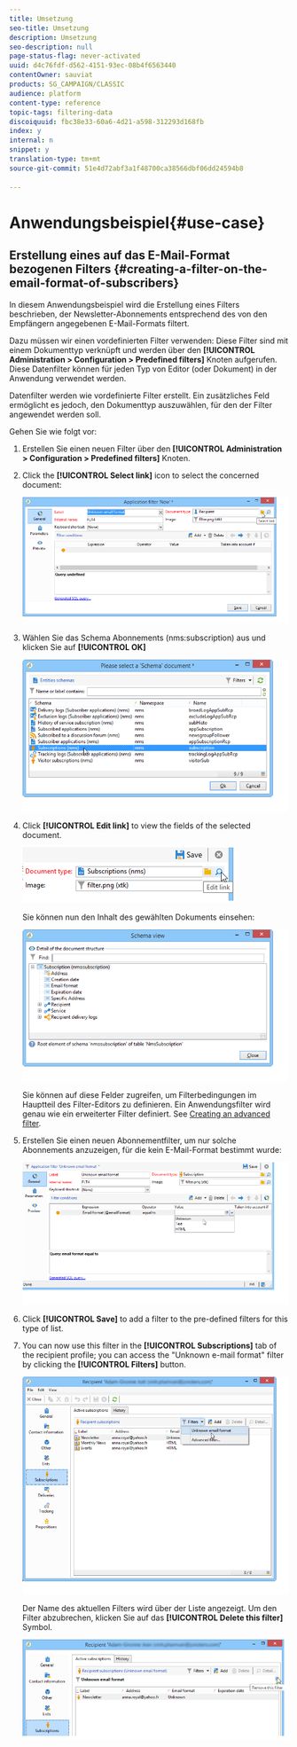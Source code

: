 ```yaml
---
title: Umsetzung
seo-title: Umsetzung
description: Umsetzung
seo-description: null
page-status-flag: never-activated
uuid: d4c76fdf-d562-4151-93ec-08b4f6563440
contentOwner: sauviat
products: SG_CAMPAIGN/CLASSIC
audience: platform
content-type: reference
topic-tags: filtering-data
discoiquuid: fbc38e33-60a6-4d21-a598-312293d168fb
index: y
internal: n
snippet: y
translation-type: tm+mt
source-git-commit: 51e4d72abf3a1f48700ca38566dbf06dd24594b8

---
```



# Anwendungsbeispiel{#use-case}

## Erstellung eines auf das E-Mail-Format bezogenen Filters {#creating-a-filter-on-the-email-format-of-subscribers}

In diesem Anwendungsbeispiel wird die Erstellung eines Filters beschrieben, der Newsletter-Abonnements entsprechend des von den Empfängern angegebenen E-Mail-Formats filtert.

Dazu müssen wir einen vordefinierten Filter verwenden: Diese Filter sind mit einem Dokumenttyp verknüpft und werden über den **[!UICONTROL Administration > Configuration > Predefined filters]** Knoten aufgerufen. Diese Datenfilter können für jeden Typ von Editor (oder Dokument) in der Anwendung verwendet werden.

Datenfilter werden wie vordefinierte Filter erstellt. Ein zusätzliches Feld ermöglicht es jedoch, den Dokumenttyp auszuwählen, für den der Filter angewendet werden soll.

Gehen Sie wie folgt vor:

1. Erstellen Sie einen neuen Filter über den **[!UICONTROL Administration > Configuration > Predefined filters]** Knoten.
1. Click the **[!UICONTROL Select link]** icon to select the concerned document:

   ![](assets/s_ncs_user_filter_choose_schema.png)

1. Wählen Sie das Schema Abonnements (nms:subscription) aus und klicken Sie auf **[!UICONTROL OK]**

   ![](assets/s_ncs_user_filter_select_schema.png)

1. Click **[!UICONTROL Edit link]** to view the fields of the selected document.

   ![](assets/s_ncs_user_filter_edit_schema.png)

   Sie können nun den Inhalt des gewählten Dokuments einsehen:

   ![](assets/s_ncs_user_filter_view_schema.png)

   Sie können auf diese Felder zugreifen, um Filterbedingungen im Hauptteil des Filter-Editors zu definieren. Ein Anwendungsfilter wird genau wie ein erweiterter Filter definiert. See [Creating an advanced filter](../../platform/using/creating-filters.md#creating-an-advanced-filter).

1. Erstellen Sie einen neuen Abonnementfilter, um nur solche Abonnements anzuzeigen, für die kein E-Mail-Format bestimmt wurde:

   ![](assets/s_ncs_user_filter_parameters.png)

1. Click **[!UICONTROL Save]** to add a filter to the pre-defined filters for this type of list.
1. You can now use this filter in the **[!UICONTROL Subscriptions]** tab of the recipient profile; you can access the &quot;Unknown e-mail format&quot; filter by clicking the **[!UICONTROL Filters]** button.

   ![](assets/s_ncs_user_filter_on_events.png)

   Der Name des aktuellen Filters wird über der Liste angezeigt. Um den Filter abzubrechen, klicken Sie auf das **[!UICONTROL Delete this filter]** Symbol.

   ![](assets/s_ncs_user_filter_on_subscriptions.png)

